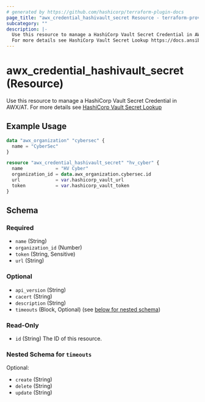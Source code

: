 ```yaml
---
# generated by https://github.com/hashicorp/terraform-plugin-docs
page_title: "awx_credential_hashivault_secret Resource - terraform-provider-awx"
subcategory: ""
description: |-
  Use this resource to manage a HashiCorp Vault Secret Credential in AWX/AT.
  For more details see HashiCorp Vault Secret Lookup https://docs.ansible.com/automation-controller/latest/html/userguide/credential_plugins.html#ug-credentials-hashivault
---
```


# awx_credential_hashivault_secret (Resource)

Use this resource to manage a HashiCorp Vault Secret Credential in AWX/AT.
For more details see [HashiCorp Vault Secret Lookup](https://docs.ansible.com/automation-controller/latest/html/userguide/credential_plugins.html#ug-credentials-hashivault)

## Example Usage

```terraform
data "awx_organization" "cybersec" {
  name = "CyberSec"
}

resource "awx_credential_hashivault_secret" "hv_cyber" {
  name            = "HV Cyber"
  organization_id = data.awx_organization.cybersec.id
  url             = var.hashicorp_vault_url
  token           = var.hashicorp_vault_token
}
```

<!-- schema generated by tfplugindocs -->
## Schema

### Required

- `name` (String)
- `organization_id` (Number)
- `token` (String, Sensitive)
- `url` (String)

### Optional

- `api_version` (String)
- `cacert` (String)
- `description` (String)
- `timeouts` (Block, Optional) (see [below for nested schema](#nestedblock--timeouts))

### Read-Only

- `id` (String) The ID of this resource.

<a id="nestedblock--timeouts"></a>
### Nested Schema for `timeouts`

Optional:

- `create` (String)
- `delete` (String)
- `update` (String)

